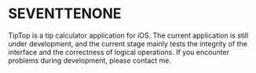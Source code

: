 # SEVENTTENONE
TipTop is a tip calculator application for iOS. The current application is still under development, and the current stage mainly tests the integrity of the interface and the correctness of logical operations. If you encounter problems during development, please contact me.
